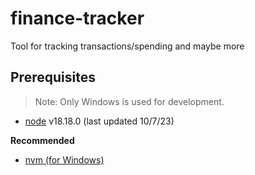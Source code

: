 # finance-tracker
Tool for tracking transactions/spending and maybe more

## Prerequisites

> Note: Only Windows is used for development. 

- [node](https://nodejs.org/en) v18.18.0 (last updated 10/7/23)

**Recommended**

- [nvm (for Windows)](https://github.com/coreybutler/nvm-windows)
